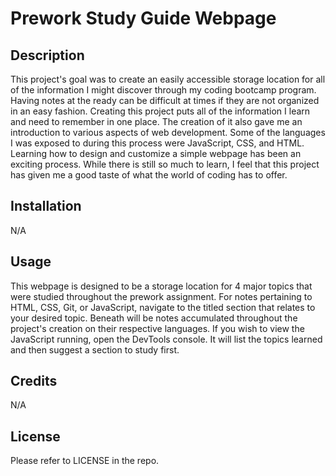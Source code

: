 # Prework Study Guide Webpage

## Description

This project's goal was to create an easily accessible storage location for all of the information I might discover through my coding bootcamp program. Having notes at the ready can be difficult at times if they are not organized in an easy fashion. Creating this project puts all of the information I learn and need to remember in one place. The creation of it also gave me an introduction to various aspects of web development. Some of the languages I was exposed to during this process were JavaScript, CSS, and HTML. Learning how to design and customize a simple webpage has been an exciting process. While there is still so much to learn, I feel that this project has given me a good taste of what the world of coding has to offer.

## Installation

N/A

## Usage

This webpage is designed to be a storage location for 4 major topics that were studied throughout the prework assignment. For notes pertaining to HTML, CSS, Git, or JavaScript, navigate to the titled section that relates to your desired topic. Beneath will be notes accumulated throughout the project's creation on their respective languages. If you wish to view the JavaScript running, open the DevTools console. It will list the topics learned and then suggest a section to study first.



## Credits

N/A

## License

Please refer to LICENSE in the repo.